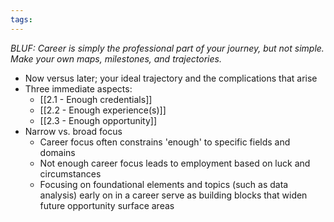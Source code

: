 ```yaml
---
tags:
---
```

*BLUF: Career is simply the professional part of your journey, but not simple. Make your own maps, milestones, and trajectories.*

* Now versus later; your ideal trajectory and the complications that arise
* Three immediate aspects:
	* [[2.1 - Enough credentials]]
	* [[2.2 - Enough experience(s)]]
	* [[2.3 - Enough opportunity]]
* Narrow vs. broad focus
	* Career focus often constrains 'enough' to specific fields and domains
	* Not enough career focus leads to employment based on luck and circumstances
	* Focusing on foundational elements and topics (such as data analysis) early on in a career serve as building blocks that widen future opportunity surface areas